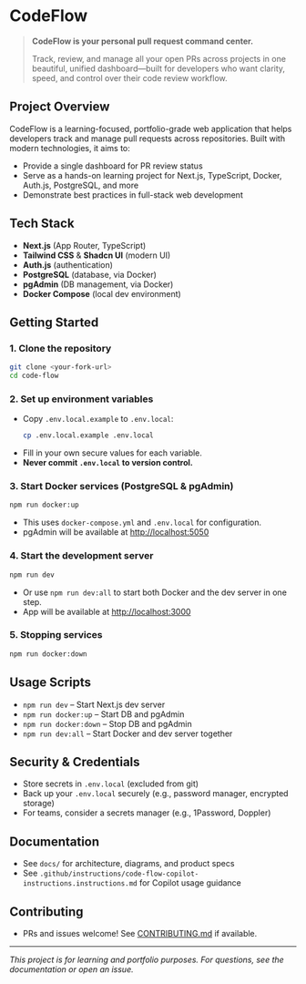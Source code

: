 # CodeFlow

> **CodeFlow is your personal pull request command center.**
>
> Track, review, and manage all your open PRs across projects in one beautiful, unified dashboard—built for developers who want clarity, speed, and control over their code review workflow.

## Project Overview

CodeFlow is a learning-focused, portfolio-grade web application that helps developers track and manage pull requests across repositories. Built with modern technologies, it aims to:
- Provide a single dashboard for PR review status
- Serve as a hands-on learning project for Next.js, TypeScript, Docker, Auth.js, PostgreSQL, and more
- Demonstrate best practices in full-stack web development

## Tech Stack
- **Next.js** (App Router, TypeScript)
- **Tailwind CSS** & **Shadcn UI** (modern UI)
- **Auth.js** (authentication)
- **PostgreSQL** (database, via Docker)
- **pgAdmin** (DB management, via Docker)
- **Docker Compose** (local dev environment)

## Getting Started

### 1. Clone the repository
```sh
git clone <your-fork-url>
cd code-flow
```

### 2. Set up environment variables
- Copy `.env.local.example` to `.env.local`:
  ```sh
  cp .env.local.example .env.local
  ```
- Fill in your own secure values for each variable.
- **Never commit `.env.local` to version control.**

### 3. Start Docker services (PostgreSQL & pgAdmin)
```sh
npm run docker:up
```
- This uses `docker-compose.yml` and `.env.local` for configuration.
- pgAdmin will be available at [http://localhost:5050](http://localhost:5050)

### 4. Start the development server
```sh
npm run dev
```
- Or use `npm run dev:all` to start both Docker and the dev server in one step.
- App will be available at [http://localhost:3000](http://localhost:3000)

### 5. Stopping services
```sh
npm run docker:down
```

## Usage Scripts
- `npm run dev` – Start Next.js dev server
- `npm run docker:up` – Start DB and pgAdmin
- `npm run docker:down` – Stop DB and pgAdmin
- `npm run dev:all` – Start Docker and dev server together

## Security & Credentials
- Store secrets in `.env.local` (excluded from git)
- Back up your `.env.local` securely (e.g., password manager, encrypted storage)
- For teams, consider a secrets manager (e.g., 1Password, Doppler)

## Documentation
- See `docs/` for architecture, diagrams, and product specs
- See `.github/instructions/code-flow-copilot-instructions.instructions.md` for Copilot usage guidance

## Contributing
- PRs and issues welcome! See [CONTRIBUTING.md](CONTRIBUTING.md) if available.

---

*This project is for learning and portfolio purposes. For questions, see the documentation or open an issue.*
